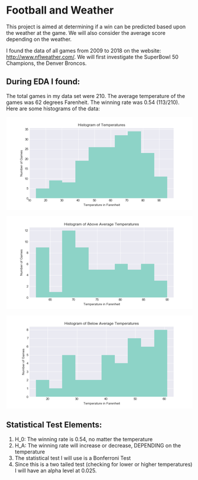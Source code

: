 # Football and Weather
This project is aimed at determining if a win can be predicted based upon the weather at the game. We will also consider the average score depending on the weather. 

I found the data of all games from 2009 to 2018 on the website: http://www.nflweather.com/. We will first investigate the SuperBowl 50 Champions, the Denver Broncos. 

## During  EDA I found:
The total games in my data set were 210. 
The average temperature of the games was 62 degrees Farenheit.
The winning rate was 0.54 (113/210).
Here are some histograms of the data:

![hist1](https://github.com/K-Nesbitt/football_weather/blob/master/images/temp_hist.png)


![hist2](https://github.com/K-Nesbitt/football_weather/blob/master/images/above_temp.png)


![hist3](https://github.com/K-Nesbitt/football_weather/blob/master/images/below_temp.png)

## Statistical Test Elements:
1. H_0: The winning rate is 0.54, no matter the temperature
2. H_A: The winning rate will increase or decrease, DEPENDING on the temperature
3. The statistical test I will use is a Bonferroni Test
4. Since this is a two tailed test (checking for lower or higher temperatures) I will have an alpha level at 0.025.

